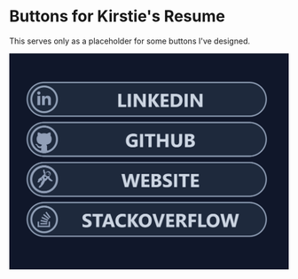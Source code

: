 # Buttons for Kirstie's Resume

This serves only as a placeholder for some buttons I've designed.

![button-pic](src/assets/buttons.png)

